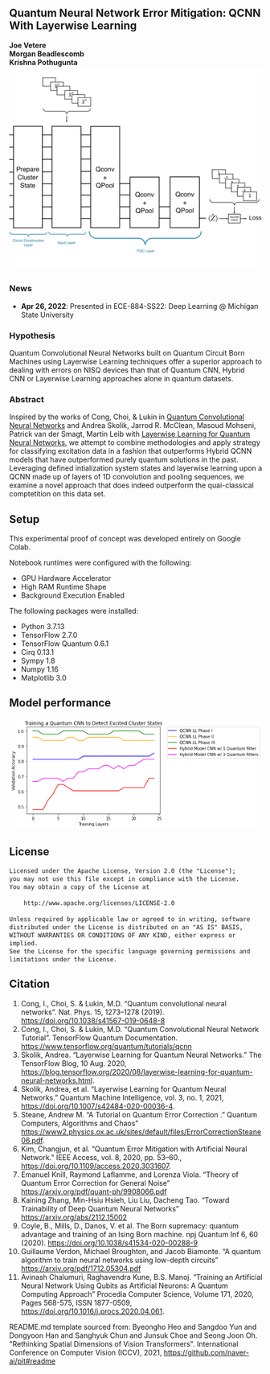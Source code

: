 ## Quantum Neural Network Error Mitigation: QCNN With Layerwise Learning
**Joe Vetere**<br />
**Morgan Beadlescomb**<br />
**Krishna Pothugunta**
<img src="img/QCNN LL Model.jpg" alt="QCNN with Layerwise Learning Model"></img>
### News

- **Apr 26, 2022**: Presented in ECE-884-SS22: Deep Learning @ Michigan State University

### Hypothesis
Quantum Convolutional Neural Networks built on Quantum Circuit Born Machines using Layerwise Learning techniques offer a superior approach to dealing with errors on NISQ devices than that of Quantum CNN, Hybrid CNN or Layerwise Learning approaches alone in quantum datasets.

### Abstract
Inspired by the works of Cong, Choi, & Lukin in [Quantum Convolutional Neural Networks](https://www.nature.com/articles/s41567-019-0648-8) and Andrea Skolik, Jarrod R. McClean, Masoud Mohseni, Patrick van der Smagt, Martin Leib with [Layerwise Learning for Quantum Neural Networks](https://arxiv.org/abs/2006.14904), we attempt to combine methodologies and apply strategy for classifying excitation data in a fashion that outperforms Hybrid QCNN models that have outperformed purely quantum solutions in the past. Leveraging defined intialization system states and layerwise learning upon a QCNN made up of layers of 1D convolution and pooling sequences, we examine a novel approach that does indeed outperform the quai-classical comptetition on this data set.


## Setup
This experimental proof of concept was developed entirely on Google Colab.

Notebook runtimes were configured with the following:
- GPU Hardware Accelerator
- High RAM Runtime Shape
- Background Execution Enabled

The following packages were installed:
- Python 3.7.13
- TensorFlow 2.7.0
- TensorFlow Quantum 0.6.1
- Cirq 0.13.1
- Sympy 1.8
- Numpy 1.16
- Matplotlib 3.0


## Model performance
<img src="img/Results.png" alt="QCNN with Layerwise Learning Results"></img>


## License

```
Licensed under the Apache License, Version 2.0 (the "License");
you may not use this file except in compliance with the License.
You may obtain a copy of the License at

    http://www.apache.org/licenses/LICENSE-2.0

Unless required by applicable law or agreed to in writing, software
distributed under the License is distributed on an "AS IS" BASIS,
WITHOUT WARRANTIES OR CONDITIONS OF ANY KIND, either express or implied.
See the License for the specific language governing permissions and
limitations under the License.
```

## Citation

1.  Cong, I., Choi, S. & Lukin, M.D. “Quantum convolutional neural networks”. Nat. Phys. 15, 1273–1278 (2019). https://doi.org/10.1038/s41567-019-0648-8
2.  Cong, I., Choi, S. & Lukin, M.D. “Quantum Convolutional Neural Network Tutorial”. TensorFlow Quantum Documentation. https://www.tensorflow.org/quantum/tutorials/qcnn
3.  Skolik, Andrea. “Layerwise Learning for Quantum Neural Networks.” The TensorFlow Blog, 10 Aug. 2020, https://blog.tensorflow.org/2020/08/layerwise-learning-for-quantum-neural-networks.html.  
4.  Skolik, Andrea, et al. “Layerwise Learning for Quantum Neural Networks.” Quantum Machine Intelligence, vol. 3, no. 1, 2021, https://doi.org/10.1007/s42484-020-00036-4. 
5.  Steane, Andrew M. “A Tutorial on Quantum Error Correction .” Quantum Computers, Algorithms and Chaos” https://www2.physics.ox.ac.uk/sites/default/files/ErrorCorrectionSteane06.pdf. 
6.  Kim, Changjun, et al. “Quantum Error Mitigation with Artificial Neural Network.” IEEE Access, vol. 8, 2020, pp. 53–60., https://doi.org/10.1109/access.2020.3031607. 
7.  Emanuel Knill, Raymond Laflamme, and Lorenza Viola. “Theory of Quantum Error Correction for General Noise” https://arxiv.org/pdf/quant-ph/9908066.pdf
8.  Kaining Zhang, Min-Hsiu Hsieh, Liu Liu, Dacheng Tao. “Toward Trainability of Deep Quantum Neural Networks” https://arxiv.org/abs/2112.15002
9.  Coyle, B., Mills, D., Danos, V. et al. The Born supremacy: quantum advantage and training of an Ising Born machine. npj Quantum Inf 6, 60 (2020). https://doi.org/10.1038/s41534-020-00288-9
10. Guillaume Verdon, Michael Broughton, and Jacob Biamonte. “A quantum algorithm to train neural networks using low-depth circuits” https://arxiv.org/pdf/1712.05304.pdf
11. Avinash Chalumuri, Raghavendra Kune, B.S. Manoj. “Training an Artificial Neural Network Using Qubits as Artificial Neurons: A Quantum Computing Approach” Procedia Computer Science, Volume 171, 2020, Pages 568-575, ISSN 1877-0509, https://doi.org/10.1016/j.procs.2020.04.061.

README.md template sourced from:
Byeongho Heo and Sangdoo Yun and Dongyoon Han and Sanghyuk Chun and Junsuk Choe and Seong Joon Oh. "Rethinking Spatial Dimensions of Vision Transformers". International Conference on Computer Vision (ICCV), 2021, https://github.com/naver-ai/pit#readme
